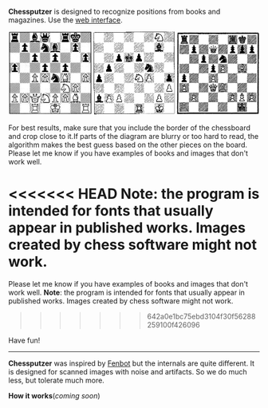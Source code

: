**Chessputzer** is designed to recognize positions from books and magazines. Use the [web interface](https://www.ocf.berkeley.edu/~abhishek/putz/). 

![Examples](boardexamples.png)

For best results, make sure that you include the border of the chessboard and crop close to it.If parts of the diagram are blurry or too hard to read, the algorithm makes the best guess based on the other pieces on the board. Please let me know if you have examples of books and images that don't work well.  

<<<<<<< HEAD
**Note**: the program is intended for fonts that usually appear in published works. Images created by chess software might not work. 
=======
Please let me know if you have examples of books and images that don't work well.  **Note**: the program is intended for fonts that usually appear in published works. Images created by chess software might not work. 
>>>>>>> 642a0e1bc75ebd3104f30f56288259100f426096

Have fun!

----

**Chessputzer** was inspired by [Fenbot](https://github.com/Elucidation/tensorflow_chessbot) but the internals are quite different. It is designed for scanned images with noise and artifacts.  So we do much less, but tolerate much more. 

**How it works**(*coming soon*)
